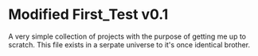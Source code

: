 Modified First_Test v0.1
==========

A very simple collection of projects with the purpose of getting me up to scratch.
This file exists in a serpate universe to it's once identical brother.
